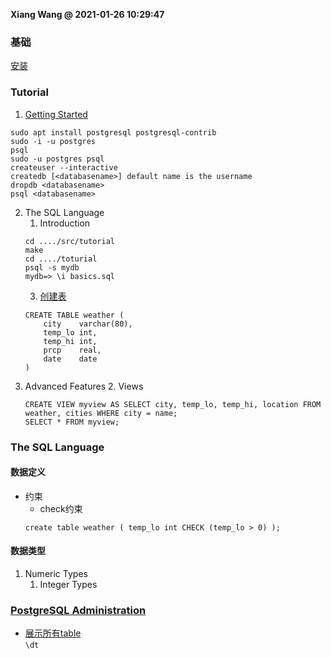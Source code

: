 **Xiang Wang @ 2021-01-26 10:29:47**

### 基础
[安装](https://www.digitalocean.com/community/tutorials/how-to-install-and-use-postgresql-on-ubuntu-16-04)  

### Tutorial
1. [Getting Started](https://www.postgresql.org/docs/current/tutorial-start.html)
```
sudo apt install postgresql postgresql-contrib
sudo -i -u postgres
psql
sudo -u postgres psql
createuser --interactive
createdb [<databasename>] default name is the username
dropdb <databasename>
psql <databasename>
```

2. The SQL Language
    1. Introduction
    ```
    cd ..../src/tutorial
    make
    cd ..../toturial
    psql -s mydb
    mydb=> \i basics.sql
    ```
    3. [创建表](https://www.postgresql.org/docs/current/tutorial-table.html)
    ```
    CREATE TABLE weather (
        city    varchar(80),
        temp_lo int,
        temp_hi int,
        prcp    real,
        date    date
    )
    ```
3. Advanced Features
    2. Views
    ```
    CREATE VIEW myview AS SELECT city, temp_lo, temp_hi, location FROM weather, cities WHERE city = name;
    SELECT * FROM myview;
    ```

### The SQL Language
#### 数据定义
* 约束
    * check约束
    ```
    create table weather ( temp_lo int CHECK (temp_lo > 0) );
    ```
#### 数据类型
1. Numeric Types
    1. Integer Types

### [PostgreSQL Administration](https://www.postgresqltutorial.com/postgresql-administration/)
* [展示所有table](https://www.postgresqltutorial.com/postgresql-show-tables/)  
`\dt`
